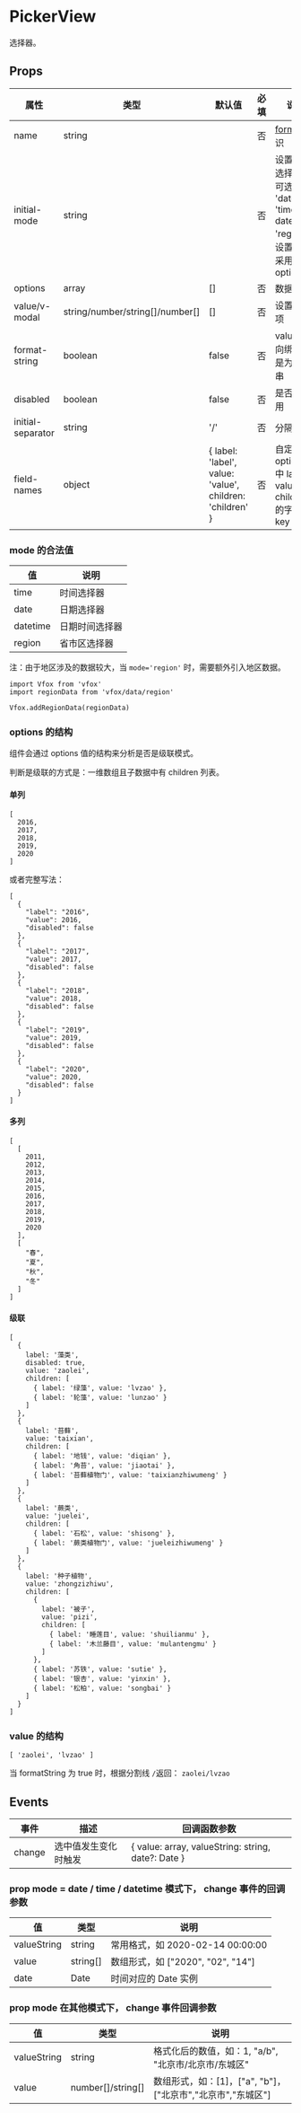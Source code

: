# PickerView

选择器。

## Props

| 属性              | 类型                            | 默认值                                                   | 必填 | 说明                                                                                    |
| ----------------- | ------------------------------- | -------------------------------------------------------- | ---- | --------------------------------------------------------------------------------------- |
| name              | string                          |                                                          | 否   | [form](./README.Form.md) 的标识                                                         |
| initial-mode      | string                          |                                                          | 否   | 设置特殊选择器，可选值： 'date', 'time', ' datetime, 'region'，设置后会采用内置 options |
| options           | array                           | []                                                       | 否   | 数据集                                                                                  |
| value/v-modal     | string/number/string[]/number[] | []                                                       | 否   | 设置选中项                                                                            |
| format-string     | boolean                         | false                                                    | 否   | value 双向绑定值是为字符串                                                              |
| disabled          | boolean                         | false                                                    | 否   | 是否被禁用                                                                              |
| initial-separator | string                          | '/'                                                      | 否   | 分隔符                                                                                  |
| field-names       | object                          | { label: 'label', value: 'value', children: 'children' } | 否   | 自定义 options 中 label value children 的字段 key                                       |

### <a name="mode">mode 的合法值</a>

| 值       | 说明           |
| -------- | -------------- |
| time     | 时间选择器     |
| date     | 日期选择器     |
| datetime | 日期时间选择器 |
| region   | 省市区选择器   |

注：由于地区涉及的数据较大，当 `mode='region'` 时，需要额外引入地区数据。

```
import Vfox from 'vfox'
import regionData from 'vfox/data/region'

Vfox.addRegionData(regionData)
```

### <a name="options">options 的结构</a>

组件会通过 options 值的结构来分析是否是级联模式。

判断是级联的方式是：一维数组且子数据中有 children 列表。

#### 单列

```
[
  2016,
  2017,
  2018,
  2019,
  2020
]
```

或者完整写法：

```
[
  {
    "label": "2016",
    "value": 2016,
    "disabled": false
  },
  {
    "label": "2017",
    "value": 2017,
    "disabled": false
  },
  {
    "label": "2018",
    "value": 2018,
    "disabled": false
  },
  {
    "label": "2019",
    "value": 2019,
    "disabled": false
  },
  {
    "label": "2020",
    "value": 2020,
    "disabled": false
  }
]
```

#### 多列

```
[
  [
    2011,
    2012,
    2013,
    2014,
    2015,
    2016,
    2017,
    2018,
    2019,
    2020
  ],
  [
    "春",
    "夏",
    "秋",
    "冬"
  ]
]
```

#### 级联

```
[
  {
    label: '藻类',
    disabled: true,
    value: 'zaolei',
    children: [
      { label: '绿藻', value: 'lvzao' },
      { label: '轮藻', value: 'lunzao' }
    ]
  },
  {
    label: '苔藓',
    value: 'taixian',
    children: [
      { label: '地钱', value: 'diqian' },
      { label: '角苔', value: 'jiaotai' },
      { label: '苔藓植物门', value: 'taixianzhiwumeng' }
    ]
  },
  {
    label: '蕨类',
    value: 'juelei',
    children: [
      { label: '石松', value: 'shisong' },
      { label: '蕨类植物门', value: 'jueleizhiwumeng' }
    ]
  },
  {
    label: '种子植物',
    value: 'zhongzizhiwu',
    children: [
      {
        label: '被子',
        value: 'pizi',
        children: [
          { label: '睡莲目', value: 'shuilianmu' },
          { label: '木兰藤目', value: 'mulantengmu' }
        ]
      },
      { label: '苏铁', value: 'sutie' },
      { label: '银杏', value: 'yinxin' },
      { label: '松柏', value: 'songbai' }
    ]
  }
]
```

### <a name="value">value 的结构</a>

```
[ 'zaolei', 'lvzao' ]
```

当 formatString 为 true 时，根据分割线 `/`返回： `zaolei/lvzao`

## Events

| 事件   | 描述                 | 回调函数参数                                       |
| ------ | -------------------- | -------------------------------------------------- |
| change | 选中值发生变化时触发 | { value: array, valueString: string, date?: Date } |

### prop mode = date / time / datetime 模式下， change 事件的回调参数

| 值          | 类型     | 说明                              |
| ----------- | -------- | --------------------------------- |
| valueString | string   | 常用格式，如 2020-02-14 00:00:00  |
| value       | string[] | 数组形式，如 ["2020", "02", "14"] |
| date        | Date     | 时间对应的 Date 实例              |

### prop mode 在其他模式下， change 事件回调参数

| 值          | 类型              | 说明                                                        |
| ----------- | ----------------- | ----------------------------------------------------------- |
| valueString | string            | 格式化后的数值，如：1, "a/b", "北京市/北京市/东城区"        |
| value       | number[]/string[] | 数组形式，如：[1]，["a", "b"]，["北京市","北京市","东城区"] |
